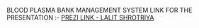 BLOOD PLASMA BANK MANAGEMENT SYSTEM
LINK FOR THE PRESENTATION :- [PREZI LINK - LALIT SHROTRIYA](https://prezi.com/view/fCF7nqlhNHrrrPFwtGjq/)
